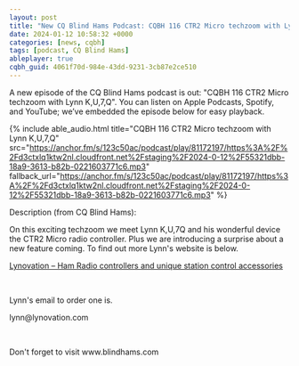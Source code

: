 ```yaml
---
layout: post
title: "New CQ Blind Hams Podcast: CQBH 116 CTR2 Micro techzoom with Lynn K,U,7,Q"
date: 2024-01-12 10:58:32 +0000
categories: [news, cqbh]
tags: [podcast, CQ Blind Hams]
ableplayer: true
cqbh_guid: 4061f70d-984e-43dd-9231-3cb87e2ce510
---
```


A new episode of the CQ Blind Hams podcast is out: "CQBH 116 CTR2 Micro techzoom with Lynn K,U,7,Q". You can listen on Apple Podcasts, Spotify, and YouTube; we’ve embedded the episode below for easy playback.

{% include able_audio.html title="CQBH 116 CTR2 Micro techzoom with Lynn K,U,7,Q" src="https://anchor.fm/s/123c50ac/podcast/play/81172197/https%3A%2F%2Fd3ctxlq1ktw2nl.cloudfront.net%2Fstaging%2F2024-0-12%2F55321dbb-18a9-3613-b82b-0221603771c6.mp3" fallback_url="https://anchor.fm/s/123c50ac/podcast/play/81172197/https%3A%2F%2Fd3ctxlq1ktw2nl.cloudfront.net%2Fstaging%2F2024-0-12%2F55321dbb-18a9-3613-b82b-0221603771c6.mp3" %}

Description (from CQ Blind Hams):

<p>On this exciting techzoom we meet Lynn K,U,7Q and his wonderful device the CTR2 Micro radio controller. Plus we are introducing a surprise about a new feature coming. To find out more Lynn&#39;s website is below.</p>
<p><a href="https://ctr2.lynovation.com/">Lynovation – Ham Radio controllers and unique station control accessories</a></p>
<p><br></p>
<p>Lynn&#39;s email to order one is.</p>
<p>lynn@lynovation.com</p>
<p><br></p>
<p>Don&#39;t forget to visit www.blindhams.com</p>
<p><br></p>
<p><br></p>
